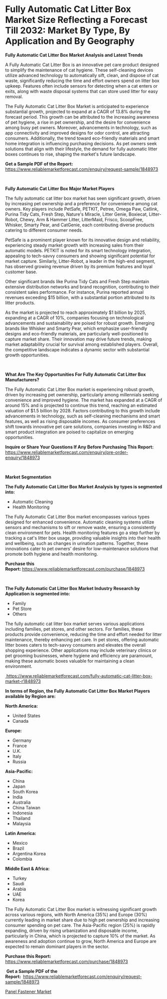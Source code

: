 <p><h1>Fully Automatic Cat Litter Box Market Size Reflecting a Forecast Till 2032: Market By Type, By Application and By Geography</h1></p><p><strong>Fully Automatic Cat Litter Box Market Analysis and Latest Trends</strong></p>
<p><p>A Fully Automatic Cat Litter Box is an innovative pet care product designed to simplify the maintenance of cat hygiene. These self-cleaning devices utilize advanced technology to automatically sift, clean, and dispose of cat waste, significantly reducing the time and effort owners spend on litter box upkeep. Features often include sensors for detecting when a cat enters or exits, along with waste disposal systems that can store used litter for easy removal.</p><p>The Fully Automatic Cat Litter Box Market is anticipated to experience substantial growth, projected to expand at a CAGR of 13.8% during the forecast period. This growth can be attributed to the increasing awareness of pet hygiene, a rise in pet ownership, and the desire for convenience among busy pet owners. Moreover, advancements in technology, such as app connectivity and improved designs for odor control, are attracting consumers. Additionally, the trend toward eco-friendly materials and smart home integration is influencing purchasing decisions. As pet owners seek solutions that align with their lifestyle, the demand for fully automatic litter boxes continues to rise, shaping the market's future landscape.</p></p>
<p><strong>Get a Sample PDF of the Report:&nbsp;</strong> <a href="https://www.reliablemarketforecast.com/enquiry/request-sample/1848973?utm_campaign=2308&utm_medium=2&utm_source=Github&utm_content=ia&utm_term=05042025&utm_id=fully-automatic-cat-litter-box">https://www.reliablemarketforecast.com/enquiry/request-sample/1848973</a></p>
<p>&nbsp;</p>
<p><strong>Fully Automatic Cat Litter Box Major Market Players</strong></p>
<p><p>The fully automatic cat litter box market has seen significant growth, driven by increasing pet ownership and a preference for convenience among cat owners. Key players include PetSafe, PETKIT, Petree, Omega Paw, Catlink, Purina Tidy Cats, Fresh Step, Nature's Miracle, Litter Genie, Boxiecat, Litter-Robot, Chewy, Arm & Hammer Litter, LitterMaid, Frisco, ScoopFree, Whisker, Smarty Pear, and CatGenie, each contributing diverse products catering to different consumer needs.</p><p>PetSafe is a prominent player known for its innovative design and reliability, experiencing steady market growth with increasing sales from their automatic models. PETKIT is noted for its smart technology integration, appealing to tech-savvy consumers and showing significant potential for market capture. Similarly, Litter-Robot, a leader in the high-end segment, has observed growing revenue driven by its premium features and loyal customer base.</p><p>Other significant brands like Purina Tidy Cats and Fresh Step maintain extensive distribution networks and brand recognition, contributing to their consistent sales performance. For instance, Purina reported annual revenues exceeding $15 billion, with a substantial portion attributed to its litter products.</p><p>As the market is projected to reach approximately $1 billion by 2025, expanding at a CAGR of 10%, companies focusing on technological advancements and sustainability are poised for robust growth. Emerging brands like Whisker and Smarty Pear, which emphasize user-friendly designs and eco-friendly materials, are particularly well-positioned to capture market share. Their innovation may drive future trends, making market adaptability crucial for survival among established players. Overall, the competitive landscape indicates a dynamic sector with substantial growth opportunities.</p></p>
<p>&nbsp;</p>
<p><strong>What Are The Key Opportunities For Fully Automatic Cat Litter Box Manufacturers?</strong></p>
<p><p>The Fully Automatic Cat Litter Box market is experiencing robust growth, driven by increasing pet ownership, particularly among millennials seeking convenience and improved hygiene. The market has expanded at a CAGR of around 15% and is projected to continue this trend, reaching an estimated valuation of $1.5 billion by 2028. Factors contributing to this growth include advancements in technology, such as self-cleaning mechanisms and smart features, as well as rising disposable incomes. As consumer preferences shift towards innovative pet care solutions, companies investing in R&D and smart product integration are poised to capitalize on emerging opportunities.</p></p>
<p><strong>Inquire or Share Your Questions If Any Before Purchasing This Report:</strong> <a href="https://www.reliablemarketforecast.com/enquiry/pre-order-enquiry/1848973?utm_campaign=2308&utm_medium=2&utm_source=Github&utm_content=ia&utm_term=05042025&utm_id=fully-automatic-cat-litter-box">https://www.reliablemarketforecast.com/enquiry/pre-order-enquiry/1848973</a></p>
<p>&nbsp;</p>
<p><strong>Market Segmentation</strong></p>
<p><strong>The Fully Automatic Cat Litter Box Market Analysis by types is segmented into:</strong></p>
<p><ul><li>Automatic Cleaning</li><li>Health Monitoring</li></ul></p>
<p><p>The Fully Automatic Cat Litter Box market encompasses various types designed for enhanced convenience. Automatic cleaning systems utilize sensors and mechanisms to sift or remove waste, ensuring a consistently clean environment for pets. Health monitoring features go a step further by tracking a cat's litter box usage, providing valuable insights into their health and wellbeing, such as changes in urination patterns. Together, these innovations cater to pet owners' desire for low-maintenance solutions that promote both hygiene and health monitoring.</p></p>
<p><strong>Purchase this Report:&nbsp;</strong><a href="https://www.reliablemarketforecast.com/purchase/1848973?utm_campaign=2308&utm_medium=2&utm_source=Github&utm_content=ia&utm_term=05042025&utm_id=fully-automatic-cat-litter-box">https://www.reliablemarketforecast.com/purchase/1848973</a></p>
<p>&nbsp;</p>
<p><strong>The Fully Automatic Cat Litter Box Market Industry Research by Application is segmented into:</strong></p>
<p><ul><li>Family</li><li>Pet Store</li><li>Others</li></ul></p>
<p><p>The fully automatic cat litter box market serves various applications including families, pet stores, and other sectors. For families, these products provide convenience, reducing the time and effort needed for litter maintenance, thereby enhancing pet care. In pet stores, offering automatic litter boxes caters to tech-savvy consumers and elevates the overall shopping experience. Other applications may include veterinary clinics or pet grooming businesses, where hygiene and efficiency are paramount, making these automatic boxes valuable for maintaining a clean environment.</p></p>
<p><a href="https://www.reliablemarketforecast.com/fully-automatic-cat-litter-box-market-r1848973?utm_campaign=2308&utm_medium=2&utm_source=Github&utm_content=ia&utm_term=05042025&utm_id=fully-automatic-cat-litter-box">&nbsp;https://www.reliablemarketforecast.com/fully-automatic-cat-litter-box-market-r1848973</a></p>
<p><strong>In terms of Region, the Fully Automatic Cat Litter Box Market Players available by Region are:</strong></p>
<p>
    <p> <strong> North America: </strong>
        <ul>
            <li>United States</li>
            <li>Canada</li>
        </ul>
        </p> 
    <p> <strong> Europe: </strong>
        <ul>
            <li>Germany</li>
            <li>France</li>
            <li>U.K.</li>
            <li>Italy</li>
            <li>Russia</li>
        </ul>
        </p> 
    <p> <strong> Asia-Pacific: </strong>
        <ul>
            <li>China</li>
            <li>Japan</li>
            <li>South Korea</li>
            <li>India</li>
            <li>Australia</li>
            <li>China Taiwan</li>
            <li>Indonesia</li>
            <li>Thailand</li>
            <li>Malaysia</li>
        </ul>
        </p> 
    <p> <strong> Latin America: </strong>
        <ul>
            <li>Mexico</li>
            <li>Brazil</li>
            <li>Argentina Korea</li>
            <li>Colombia</li>
        </ul>
        </p> 
    <p> <strong> Middle East & Africa: </strong>
        <ul>
            <li>Turkey</li>
            <li>Saudi</li>
            <li>Arabia</li>
            <li>UAE</li>
            <li>Korea</li>
        </ul>
    </p>
    </p>
<p><p>The Fully Automatic Cat Litter Box market is witnessing significant growth across various regions, with North America (35%) and Europe (30%) currently leading in market share due to high pet ownership and increasing consumer spending on pet care. The Asia-Pacific region (25%) is rapidly expanding, driven by rising urbanization and disposable income, particularly in China, which is projected to capture 10% of the market. As awareness and adoption continue to grow, North America and Europe are expected to remain dominant players in the sector.</p></p>
<p><strong>Purchase this Report: </strong><a href="https://www.reliablemarketforecast.com/purchase/1848973?utm_campaign=2308&utm_medium=2&utm_source=Github&utm_content=ia&utm_term=05042025&utm_id=fully-automatic-cat-litter-box">https://www.reliablemarketforecast.com/purchase/1848973</a></p>
<p>&nbsp;<strong>Get a Sample PDF of the Report:&nbsp;&nbsp;</strong><a href="https://www.reliablemarketforecast.com/enquiry/request-sample/1848973?utm_campaign=2308&utm_medium=2&utm_source=Github&utm_content=ia&utm_term=05042025&utm_id=fully-automatic-cat-litter-box">https://www.reliablemarketforecast.com/enquiry/request-sample/1848973</a></p>
<p><strong></strong></p>
<p><p><a href="https://github.com/JubayerMia832/Market-Research-Report-List-2/blob/main/panel-fastener-market.md?utm_campaign=2308&utm_medium=2&utm_source=Github&utm_content=ia&utm_term=05042025&utm_id=fully-automatic-cat-litter-box">Panel Fastener Market</a></p></p>